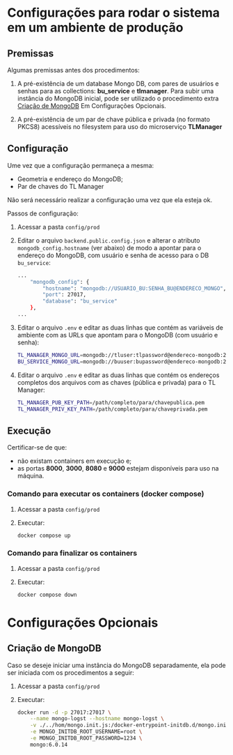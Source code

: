 # Configurações para rodar o sistema em um ambiente de produção

## Premissas

Algumas premissas antes dos procedimentos:

1) A pré-existência de um database Mongo DB, com pares de usuários e senhas para as collections: **bu_service** e **tlmanager**.
Para subir uma instância do MongoDB inicial, pode ser utilizado o procedimento extra [Criação de MongoDB](#criação-de-mongodb) Em Configurações Opcionais.

2) A pré-existência de um par de chave pública e privada (no formato PKCS8) acessíveis no filesystem para uso do microserviço **TLManager**


## Configuração

Ume vez que a configuração permaneça a mesma:
- Geometria e endereço do MongoDB;
- Par de chaves do TL Manager

Não será necessário realizar a configuração uma vez que ela esteja ok.

Passos de configuração:

1) Acessar a pasta ``config/prod``

2) Editar o arquivo ``backend.public.config.json`` e alterar o atributo ``mongodb_config.hostname`` (ver abaixo) de modo a apontar para o endereço do MongoDB, com usuário e senha de acesso para o DB ``bu_service``:

    ```bash
    ...
        "mongodb_config": {
            "hostname": "mongodb://USUARIO_BU:SENHA_BU@ENDERECO_MONGO",
            "port": 27017,
            "database": "bu_service"
        },
    ...
    ```

3) Editar o arquivo ``.env`` e editar as duas linhas que contém as variáveis de ambiente com as URLs que apontam para o MongoDB (com usuário e senha):

    ```bash
    TL_MANAGER_MONGO_URL=mongodb://tluser:tlpassword@endereco-mongodb:27017/tlmanager
    BU_SERVICE_MONGO_URL=mongodb://buuser:bupassword@endereco-mongodb:27017/bu_service
    ```

4) Editar o arquivo ``.env`` e editar as duas linhas que contém os endereços completos dos arquivos com as chaves (pública e privada) para o TL Manager:

    ```bash
    TL_MANAGER_PUB_KEY_PATH=/path/completo/para/chavepublica.pem
    TL_MANAGER_PRIV_KEY_PATH=/path/completo/para/chaveprivada.pem
    ```


## Execução

Certificar-se de que:
- não existam containers em execução e; 
- as portas **8000**, **3000**, **8080** e **9000** estejam disponíveis para uso na máquina.


### Comando para executar os containers (docker compose)

1) Acessar a pasta ``config/prod``

2) Executar:

    ```bash
    docker compose up
    ```


### Comando para finalizar os containers

1) Acessar a pasta ``config/prod``

2) Executar:

    ```bash
    docker compose down
    ```

# Configurações Opcionais

## Criação de MongoDB

Caso se deseje iniciar uma instância do MongoDB separadamente, ela pode ser iniciada com os procedimentos a seguir:

1) Acessar a pasta ``config/prod``

2) Executar:

    ```bash
    docker run -d -p 27017:27017 \
        --name mongo-logst --hostname mongo-logst \
        -v ./../hom/mongo.init.js:/docker-entrypoint-initdb.d/mongo.init.js \
        -e MONGO_INITDB_ROOT_USERNAME=root \
        -e MONGO_INITDB_ROOT_PASSWORD=1234 \
        mongo:6.0.14
    ```
